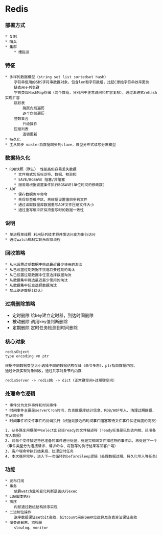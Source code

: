 # Redis

### 部署方式
    * 复制
    * 哨兵
    * 集群
        * 槽指派

### 特征
    * 多样的数据模型（string set list sortedset hash）
        字符串使用的SDS字符串数据对象，包含len和字符数组，比起C原始字符串效率更快
        链表用于列表键
        字典类似HashMap存储（两个数组，分别用于正常访问和扩容复制），通过渐进式rehash实现扩容
        跳跃表
            跳跃向后遍历
            逐个向前遍历
        整数集合
            升级操作
        压缩列表
            连锁更新
    * 持久化
    * 主从同步 master将数据同步到slave，典型分布式读写分离模型
    
### 数据持久化
    * RDB快照（默认） 性能高但容易丢失数据
        * 文件格式包括标识符、数据、校验和
        * SAVE/BGSAVE 阻塞/非阻塞
        * 服务端根据设置条件执行BGSAVE(单位时间的修改数)
    * AOF
        * 保存数据库写命令
        * 先保存至缓冲区，再根据设置值同步到文件
        * 通过读取数据库数据重写AOF文件压缩文件大小
        * 通过重写缓冲区保持重写时的数据一致性
    
### 说明
    * 单进程单线程 利用队列技术将并发访问变为串行访问
    * 通过watch机制实现乐观锁流程
    
### 回收策略
    * 从已设置过期数据中挑选最近最少使用的淘汰
    * 从已设置过期数据中挑选将要过期的淘汰
    * 从已设置过期数据中任意选择数据淘汰
    * 从数据集中挑选最近最少使用的淘汰
    * 从数据集中任意选择数据淘汰
    * 禁止驱逐数据(默认)

### 过期删除策略
* 定时删除 给key建立定时器，到达时间删除
* 被动删除 调用key值判断删除
* 定期删除 定时任务检测到时间删除
    
### 核心对象
    
    redisObject
    type encoding vm ptr
    
    根据不同数据类型大小选择不同的数据结构存储（命令多态），ptr指向数据内容。
    通过计数实现对象回收，通过共享对象节约内存
    
    redisServer -> redisDb -> dict（正常键空间+过期键空间）
    
### 处理命令逻辑

    * 事件分为文件事件和时间事件
    * 时间事件主要是serverCron时间，负责数据库统计信息、RDB/AOF写入、清理过期数据、主从同步等
    * 时间事件和文件事件的协调执行（根据最接近的时间事件阻塞等待文件事件保证调度的高校）

    1. 从多路复用框架中select出已经ready的文件描述符（ready标准是已到达内核、已准备写入数据）
    2. 对每个文件描述符已准备的事件进行处理，处理完相同文件描述符的事件后，再处理下一个（事件类型分为连接请求、请求命令、将暂存的执行结果写回客户端）
    3. 客户端命令执行结束后，处理定时任务
    4. 本次循环完毕，进入下一次循环的beforeSleep逻辑（处理数据过期、持久化写入等任务）
    
### 功能
    * 发布订阅
    * 事务
        依靠watch监听变化判断是否执行exec
    * LUA脚本执行
    * 排序
        内部通过数组结构排序实现
    * 二进制位操作
        逆序数组保证setbit高效，bitcount采用SWAR位运算及查表算法保证高效
    * 慢查询日志、监视器
        slowlog、monitor